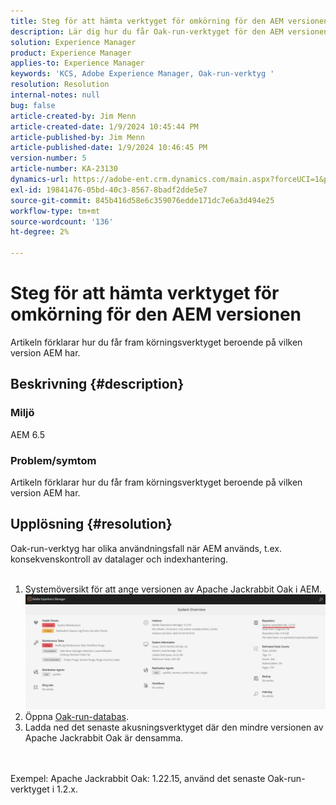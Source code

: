 ```yaml
---
title: Steg för att hämta verktyget för omkörning för den AEM versionen
description: Lär dig hur du får Oak-run-verktyget för den AEM versionen
solution: Experience Manager
product: Experience Manager
applies-to: Experience Manager
keywords: 'KCS, Adobe Experience Manager, Oak-run-verktyg '
resolution: Resolution
internal-notes: null
bug: false
article-created-by: Jim Menn
article-created-date: 1/9/2024 10:45:44 PM
article-published-by: Jim Menn
article-published-date: 1/9/2024 10:46:45 PM
version-number: 5
article-number: KA-23130
dynamics-url: https://adobe-ent.crm.dynamics.com/main.aspx?forceUCI=1&pagetype=entityrecord&etn=knowledgearticle&id=d4342ecf-40af-ee11-a569-6045bd006268
exl-id: 19841476-05bd-40c3-8567-8badf2dde5e7
source-git-commit: 845b416d58e6c359076edde171dc7e6a3d494e25
workflow-type: tm+mt
source-wordcount: '136'
ht-degree: 2%

---
```


# Steg för att hämta verktyget för omkörning för den AEM versionen


Artikeln förklarar hur du får fram körningsverktyget beroende på vilken version AEM har.

## Beskrivning {#description}


### Miljö

AEM 6.5

### Problem/symtom

Artikeln förklarar hur du får fram körningsverktyget beroende på vilken version AEM har.


## Upplösning {#resolution}

Oak-run-verktyg har olika användningsfall när AEM används, t.ex. konsekvenskontroll av datalager och indexhantering.<br>    <br>
1. Systemöversikt för att ange versionen av Apache Jackrabbit Oak i AEM.
   ![](assets/9c19e0e0-dc7d-ee11-8179-6045bd006a22.png)
2. Öppna [Oak-run-databas](https://repo1.maven.org/maven2/org/apache/jackrabbit/oak-run/).<br>
3. Ladda ned det senaste akusningsverktyget där den mindre versionen av Apache Jackrabbit Oak är densamma.

<br>    <br>    Exempel: Apache Jackrabbit Oak: 1.22.15, använd det senaste Oak-run-verktyget i 1.2.x.
